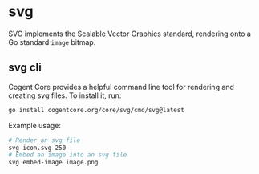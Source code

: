 # svg

SVG implements the Scalable Vector Graphics standard, rendering onto a Go standard `image` bitmap.

## svg cli

Cogent Core provides a helpful command line tool for rendering and creating svg files. To install it, run:

```sh
go install cogentcore.org/core/svg/cmd/svg@latest
```

Example usage:

```sh
# Render an svg file
svg icon.svg 250
# Embed an image into an svg file
svg embed-image image.png
```
